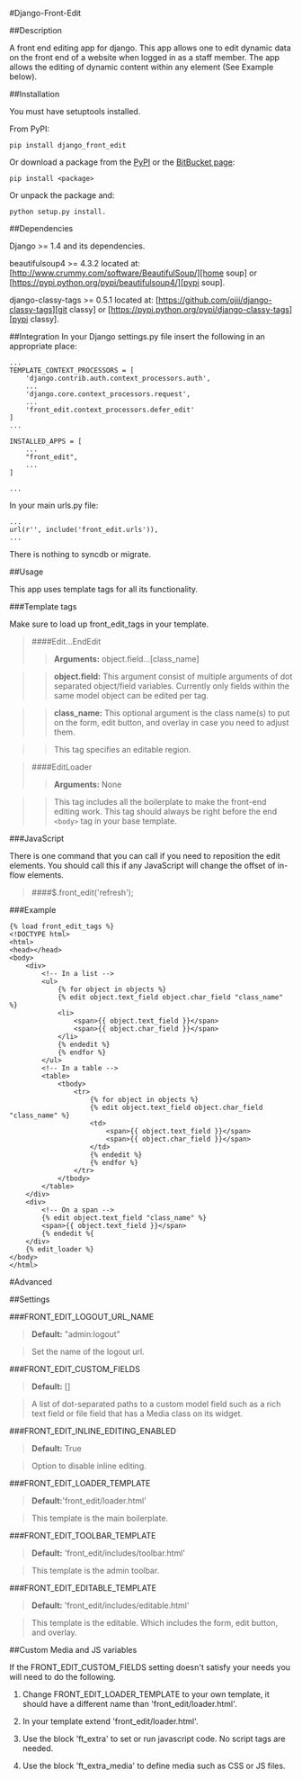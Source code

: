 #Django-Front-Edit

##Description

A front end editing app for django. This app allows one to edit dynamic data on
the front end of a website when logged in as a staff member. The app allows
the editing of dynamic content within any element (See Example below).

##Installation

You must have setuptools installed.

From PyPI:

    pip install django_front_edit

Or download a package from the [PyPI][PyPI Page] or the [BitBucket page][Bit Page]:

    pip install <package>

Or unpack the package and:

    python setup.py install.

[PyPI Page]: https://pypi.python.org/pypi/django_front_edit
[Bit Page]: https://bitbucket.org/dwaiter/django-front-edit/downloads

##Dependencies

Django >= 1.4 and its dependencies.

beautifulsoup4 >= 4.3.2 located at: [http://www.crummy.com/software/BeautifulSoup/][home soup] or
[https://pypi.python.org/pypi/beautifulsoup4/][pypi soup].

django-classy-tags >= 0.5.1 located at: [https://github.com/ojii/django-classy-tags][git classy] or
[https://pypi.python.org/pypi/django-classy-tags][pypi classy].

[home soup]: http://www.crummy.com/software/BeautifulSoup/
[pypi soup]: https://pypi.python.org/pypi/beautifulsoup4/

[git classy]: https://github.com/ojii/django-classy-tags
[pypi classy]: https://pypi.python.org/pypi/django-classy-tags

##Integration
In your Django settings.py file insert the following in an appropriate place:

    ...
    TEMPLATE_CONTEXT_PROCESSORS = [
        'django.contrib.auth.context_processors.auth',
        ...
        'django.core.context_processors.request',
        ...
        'front_edit.context_processors.defer_edit'
    ]
    ...

    INSTALLED_APPS = [
        ...
        "front_edit",
        ...
    ]

    ...

In your main urls.py file:

    ...
    url(r'', include('front_edit.urls')),
    ...

There is nothing to syncdb or migrate.

##Usage

This app uses template tags for all its functionality.

###Template tags

Make sure to load up front\_edit\_tags in your template.

> ####Edit...EndEdit
>> **Arguments:** object.field...[class\_name]

>> **object.field:** This argument consist of multiple arguments of dot separated
object/field variables. Currently only fields within the same model object can
be edited per tag.

>> **class\_name:** This optional argument is the class name(s) to put on the
form, edit button, and overlay in case you need to adjust them.

>> This tag specifies an editable region.

> ####EditLoader
>> **Arguments:** None

>> This tag includes all the boilerplate to make the front-end editing work.
This tag should always be right before the end `<body>` tag in your base template.

###JavaScript

There is one command that you can call if you need to reposition the edit elements.
You should call this if any JavaScript will change the offset of in-flow elements.

> ####$.front_edit('refresh');

###Example

    {% load front_edit_tags %}
    <!DOCTYPE html>
    <html>
    <head></head>
    <body>
        <div>
            <!-- In a list -->
            <ul>
                {% for object in objects %}
                {% edit object.text_field object.char_field "class_name" %}
                <li>
                    <span>{{ object.text_field }}</span>
                    <span>{{ object.char_field }}</span>
                </li>
                {% endedit %}
                {% endfor %}
            </ul>
            <!-- In a table -->
            <table>
                <tbody>
                    <tr>
                        {% for object in objects %}
                        {% edit object.text_field object.char_field "class_name" %}
                        <td>
                            <span>{{ object.text_field }}</span>
                            <span>{{ object.char_field }}</span>
                        </td>
                        {% endedit %}
                        {% endfor %}
                    </tr>
                </tbody>
            </table>
        </div>
        <div>
            <!-- On a span -->
            {% edit object.text_field "class_name" %}
            <span>{{ object.text_field }}</span>
            {% endedit %{
        </div>
        {% edit_loader %}
    </body>
    </html>

#Advanced

##Settings

###FRONT\_EDIT\_LOGOUT\_URL\_NAME
> **Default:** "admin:logout"

> Set the name of the logout url.

###FRONT\_EDIT\_CUSTOM\_FIELDS
> **Default:** []

> A list of dot-separated paths to a custom model field such as a rich text field
or file field that has a Media class on its widget.

###FRONT\_EDIT\_INLINE\_EDITING\_ENABLED
> **Default:** True

> Option to disable inline editing.

###FRONT\_EDIT\_LOADER\_TEMPLATE
> **Default:**'front\_edit/loader.html'

> This template is the main boilerplate.

###FRONT\_EDIT\_TOOLBAR\_TEMPLATE
> **Default:** 'front\_edit/includes/toolbar.html'

> This template is the admin toolbar.

###FRONT\_EDIT\_EDITABLE\_TEMPLATE
> **Default:** 'front\_edit/includes/editable.html'

> This template is the editable. Which includes the form, edit button, and overlay.

##Custom Media and JS variables

If the FRONT\_EDIT\_CUSTOM\_FIELDS setting doesn't satisfy your needs you will
need to do the following.

1. Change FRONT\_EDIT\_LOADER\_TEMPLATE to your own template, it should
have a different name than 'front_edit/loader.html'.

2. In your template extend 'front_edit/loader.html'.

3. Use the block 'ft\_extra' to set or run javascript code. No script tags
are needed.

4. Use the block 'ft\_extra\_media' to define media such as CSS or JS files.

